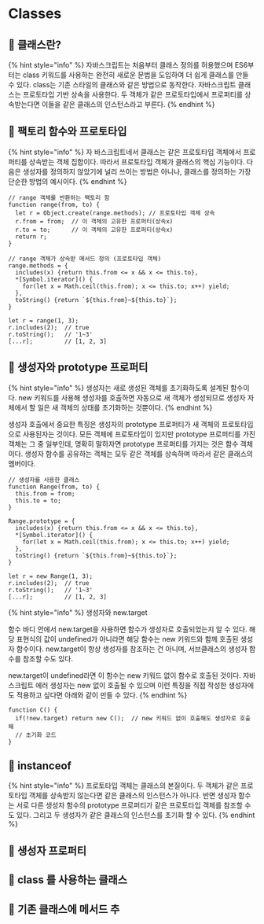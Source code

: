 # Classes

## 🐇 클래스란?

{% hint style="info" %}
&#x20;자바스크립트는 처음부터 클래스 정의를 허용했으며 ES6부터는 class 키워드를 사용하는 완전히 새로운 문법을 도입하여 더 쉽게 클래스를 만들 수 있다. class는 기존 스타일의 클래스와 같은 방법으로 동작한다. 자바스크립트 클래스는 프로토타입 기반 상속을 사용한다. 두 객체가 같은 프로토타입에서 프로퍼티를 상속받는다면 이들을 같은 클래스의 인스턴스라고 부른다.
{% endhint %}

## 🐇 팩토리 함수와 프로토타입

{% hint style="info" %}
자 바스크립트네서 클래스는 같은 프로토타입 객체에서 프로퍼티를 상속받는 객체 집합이다. 따라서 프로토타입 객체가 클래스의 핵심 기능이다. 다음은 생성자를 정의하지 않았기에 널리 쓰이는 방법은 아니나, 클래스를 정의하는 가장 단순한 방법의 예시이다.
{% endhint %}

```
// range 객체를 반환하는 팩토리 함
function range(from, to) {
  let r = Object.create(range.methods); // 프로토타입 객체 상속
  r.from = from;  // 이 객체의 고유한 프로퍼티(상속x)
  r.to = to;      // 이 객체의 고유한 프로퍼티(상속x)
  return r;
}

// range 객체가 상속받 메서드 정의 (프로토타입 객체)
range.methods = {
  includes(x) {return this.from <= x && x <= this.to},
  *[Symbol.iterator]() {
    for(let x = Math.ceil(this.from); x <= this.to; x++) yield;
  },
  toString() {return `${this.from}~${this.to}`};
}

let r = range(1, 3);
r.includes(2);  // true
r.toString();   // '1~3'
[...r];         // [1, 2, 3]
```

## 🐇 생성자와 prototype 프로퍼티

{% hint style="info" %}
생성자는 새로 생성된 객체를 초기화하도록 설계된 함수이다. new 키워드를 사용해 생성자를 호출하면 자동으로 새 객체가 생성되므로 생성자 자체에서 할 일은 새 객체의 상태를 초기화하는 것뿐이다.
{% endhint %}

생성자 호출에서 중요한 특징은 생성자의 prototype 프로퍼티가 새 객체의 프로토타입으로 사용된자는 것이다. 모든 객체에 프로토타입이 있지만 prototype 프로퍼티를 가진 객체는 그 중 일부인데, 명확히 말하자면 prototype 프로퍼티를 가지는 것은 함수 객체이다. 생성자 함수를 공유하는 객체는 모두 같은 객체를 상속하며 따라서 같은 클래스의 멤버이다.

```
// 생성자를 사용한 클래스
function Range(from, to) {
  this.from = from;
  this.to = to;
}

Range.prototype = {
  includes(x) {return this.from <= x && x <= this.to},
  *[Symbol.iterator]() {
    for(let x = Math.ceil(this.from); x <= this.to; x++) yield;
  },
  toString() {return `${this.from}~${this.to}`};
}

let r = new Range(1, 3);
r.includes(2);  // true
r.toString();   // '1~3'
[...r];         // [1, 2, 3]
```

{% hint style="info" %}
&#x20;생성자와 new.target

함수 바디 안에서 new.target을 사용하면 함수가 생성자로 호출되었는지 알 수 있다. 해당 표현식의 값이 undefined가 아니라면 해당 함수는 new 키워드와 함께 호출된 생성자 함수이다. new.target이 항상 생성자를 참조하는 건 아니며, 서브클래스의 생성자 함수를 참조할 수도 있다.

new.target이 undefined라면 이 함수는 new 키워드 없이 함수로 호출된 것이다. 자바스크립트 에러 생성자는 new 없이 호출될 수 있으며 이런 특징을 직접 작성한 생성자에도 적용하고 싶다면 아래와 같이 만들 수 있다.
{% endhint %}

```
function C() {
  if(!new.target) return new C();  // new 키워드 없이 호출해도 생성자로 호출 해
  // 초기화 코드
}
```

## 🐇 instanceof

{% hint style="info" %}
프로토타입 객체는 클래스의 본질이다. 두 객체가 같은 프로토타입 객체를 상속받지 않는다면 같은 클래스의 인스턴스가 아니다. 반면 생성자 함수는 서로 다른 생성자 함수의 prototype 프로퍼티가 같은 프로토타입 객체를 참조할 수도 있다. 그리고 두 생성자가 같은 클래스의 인스턴스를 초기화 할 수 있다.
{% endhint %}

## 🐇 생성자 프로퍼티

## 🐇 class 를 사용하는 클래스



## 🐇 기존 클래스에 메서드 추





